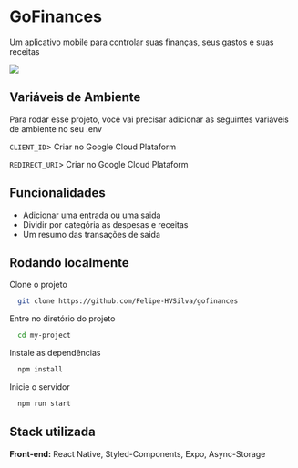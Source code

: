 
# GoFinances

Um aplicativo mobile para controlar suas finanças, seus gastos e suas receitas

<p>
  <img src="https://user-images.githubusercontent.com/70115990/178858662-d25b9607-8040-469a-b455-a1865b939965.mp4"/>
</p>


## Variáveis de Ambiente

Para rodar esse projeto, você vai precisar adicionar as seguintes variáveis de ambiente no seu .env

`CLIENT_ID`> Criar no Google Cloud Plataform

`REDIRECT_URI`> Criar no Google Cloud Plataform


## Funcionalidades

- Adicionar uma entrada ou uma saida
- Dividir por categória as despesas e receitas
- Um resumo das transações de saida


## Rodando localmente

Clone o projeto

```bash
  git clone https://github.com/Felipe-HVSilva/gofinances
```

Entre no diretório do projeto

```bash
  cd my-project
```

Instale as dependências

```bash
  npm install
```

Inicie o servidor

```bash
  npm run start
```


## Stack utilizada

**Front-end:** React Native, Styled-Components, Expo, Async-Storage



